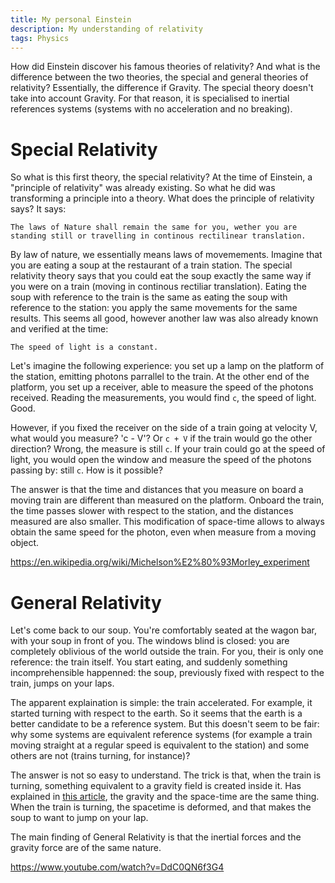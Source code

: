 ```yaml
---
title: My personal Einstein 
description: My understanding of relativity
tags: Physics
---
```


How did Einstein discover his famous theories of relativity?
And what is the difference between the two theories, the special and general theories of relativity?
Essentially, the difference if Gravity.
The special theory doesn't take into account Gravity.
For that reason, it is specialised to inertial references systems (systems with no acceleration and no breaking).

Special Relativity
==================

So what is this first theory, the special relativity?
At the time of Einstein, a "principle of relativity" was already existing.
So what he did was transforming a principle into a theory.
What does the principle of relativity says?
It says:

    The laws of Nature shall remain the same for you, wether you are standing still or travelling in continous rectilinear translation.

By law of nature, we essentially means laws of movemements.
Imagine that you are eating a soup at the restaurant of a train station.
The special relativity theory says that you could eat the soup exactly the same way if you were on a train (moving in continous rectiliar translation).
Eating the soup with reference to the train is the same as eating the soup with reference to the station: you apply the same movements for the same results.
This seems all good, however another law was also already known and verified at the time:

    The speed of light is a constant.

Let's imagine the following experience: you set up a lamp on the platform of the station, emitting photons parrallel to the train.
At the other end of the platform, you set up a receiver, able to measure the speed of the photons received.
Reading the measurements, you would find `c`, the speed of light. Good.

However, if you fixed the receiver on the side of a train going at velocity V, what would you measure? 'c - V'? Or `c + V` if the train would go the other direction?
Wrong, the measure is still `c`.
If your train could go at the speed of light, you would open the window and measure the speed of the photons passing by: still `c`.
How is it possible?

The answer is that the time and distances that you measure on board a moving train are different than measured on the platform.
Onboard the train, the time passes slower with respect to the station, and the distances measured are also smaller.
This modification of space-time allows to always obtain the same speed for the photon, even when measure from a moving object.

https://en.wikipedia.org/wiki/Michelson%E2%80%93Morley_experiment

General Relativity
==================

Let's come back to our soup.
You're comfortably seated at the wagon bar, with your soup in front of you.
The windows blind is closed: you are completely oblivious of the world outside the train.
For you, their is only one reference: the train itself.
You start eating, and suddenly something incomprehensible happenned: the soup, previously fixed with respect to the train, jumps on your laps.

The apparent explaination is simple: the train accelerated.
For example, it started turning with respect to the earth.
So it seems that the earth is a better candidate to be a reference system.
But this doesn't seem to be fair: why some systems are equivalent reference systems (for example a train moving straight at a regular speed is equivalent to the station) and some others are not (trains turning, for instance)?

The answer is not so easy to understand.
The trick is that, when the train is turning, something equivalent to a gravity field is created inside it.
Has explained in [this article](), the gravity and the space-time are the same thing.
When the train is turning, the spacetime is deformed, and that makes the soup to want to jump on your lap.

The main finding of General Relativity is that the inertial forces and the gravity force are of the same nature.

https://www.youtube.com/watch?v=DdC0QN6f3G4
